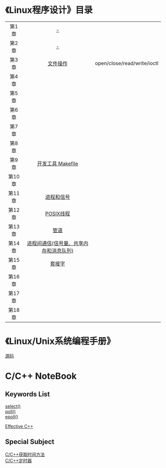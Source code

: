 # 《Linux程序设计》目录

||||
|:--:|:--:|:--:|
|第1章|[-]()||
|第2章|[-]()|| 
|第3章|[文件操作](https://github.com/breakerthb/LinuxPrograming/blob/master/03_FileOperate.md)|open/close/read/write/ioctl|
|第4章|[]()||  
|第5章|[]()||  
|第6章|[]()||  
|第7章|[]()||  
|第8章|[]()||  
|第9章|[开发工具 Makefile](https://github.com/breakerthb/LinuxPrograming/blob/master/09_Makefile.md)||  
|第10章|[]()||  
|第11章|[进程和信号](https://github.com/breakerthb/LinuxPrograming/blob/master/11_ProcessAndSignal.md)||  
|第12章|[POSIX线程](https://github.com/breakerthb/LinuxPrograming/blob/master/12_Thread.md)||    
|第13章|[管道](https://github.com/breakerthb/LinuxPrograming/blob/master/13_Pipe.md)||  
|第14章|[进程间通信(信号量、共享内存和消息队列)](https://github.com/breakerthb/LinuxPrograming/blob/master/14_ShareBuf.md)||  
|第15章|[套接字](https://github.com/breakerthb/LinuxPrograming/blob/master/15_Socket.md)||  
|第16章|[]()||  
|第17章|[]()||  
|第18章|[]()||  

# 《Linux/Unix系统编程手册》

[源码](http://www.man7.org/tlpi/code/online/all_files_by_chapter.html)


# C/C++ NoteBook

## Keywords List

[select()](https://github.com/breakerthb/LinuxPrograming/tree/master/NoteBook/select.md)  
[poll()](https://github.com/breakerthb/LinuxPrograming/tree/master/NoteBook/poll.md)  
[epoll()](https://github.com/breakerthb/LinuxPrograming/tree/master/NoteBook/epoll.md)   

[Effective C++](https://github.com/breakerthb/LinuxPrograming/tree/master/NoteBook/EffectiveC.md)   

## Special Subject

[C/C++获取时间方法](https://github.com/breakerthb/LinuxPrograming/tree/master/NoteBook/Time.md)  
[C/C++定时器](https://github.com/breakerthb/LinuxPrograming/tree/master/NoteBook/Timer.md)